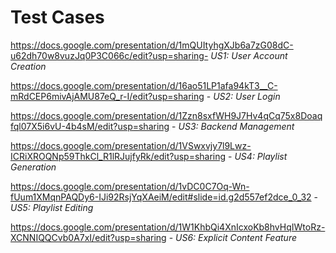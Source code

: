 # Test Cases

https://docs.google.com/presentation/d/1mQUItyhgXJb6a7zG08dC-u62dh70w8vuzJq0P3C066c/edit?usp=sharing- *US1: User Account Creation*
 
https://docs.google.com/presentation/d/16ao51LP1afa94kT3__C-mRdCEP6mivAjAMU87eQ_r-I/edit?usp=sharing - *US2: User Login*
 
https://docs.google.com/presentation/d/1Zzn8sxfWH9J7Hv4qCq75x8Doaqfql07X5i6vU-4b4sM/edit?usp=sharing - *US3: Backend Management*
 
https://docs.google.com/presentation/d/1VSwxvjy7l9Lwz-ICRiXROQNp59ThkCl_R1lRJujfyRk/edit?usp=sharing - *US4: Playlist Generation*
 
https://docs.google.com/presentation/d/1vDC0C7Oq-Wn-fUum1XMqnPAQDy6-IJi92RsjYqXAeiM/edit#slide=id.g2d557ef2dce_0_32 - *US5: Playlist Editing*

https://docs.google.com/presentation/d/1W1KhbQi4XnIcxoKb8hvHqIWtoRz-XCNNIQQCvb0A7xI/edit?usp=sharing - *US6: Explicit Content Feature*
